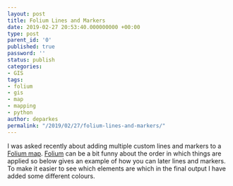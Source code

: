 ```yaml
---
layout: post
title: Folium Lines and Markers
date: 2019-02-27 20:53:40.000000000 +00:00
type: post
parent_id: '0'
published: true
password: ''
status: publish
categories:
- GIS
tags:
- folium
- gis
- map
- mapping
- python
author: deparkes
permalink: "/2019/02/27/folium-lines-and-markers/"
---
```

I was asked recently about adding multiple custom lines and markers to a <a href="{{site.baseurl}}/2016/05/13/python-leaflet-map-folium/">Folium map</a>.
<a href="https://github.com/python-visualization/folium">Folium</a> can be a bit funny about the order in which things are applied so below gives an example of how you can later lines and markers.
To make it easier to see which elements are which in the final output I have added some different colours.
<script src="https://gist.github.com/deparkes/eb064bf6fdebf5a06441cd3776d74466.js"></script>
